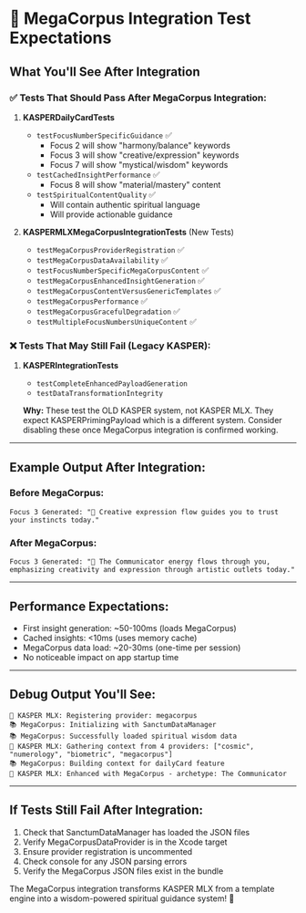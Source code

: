 # 🧪 MegaCorpus Integration Test Expectations

## What You'll See After Integration

### ✅ Tests That Should Pass After MegaCorpus Integration:

1. **KASPERDailyCardTests**
   - `testFocusNumberSpecificGuidance` ✅
     - Focus 2 will show "harmony/balance" keywords
     - Focus 3 will show "creative/expression" keywords
     - Focus 7 will show "mystical/wisdom" keywords
   - `testCachedInsightPerformance` ✅
     - Focus 8 will show "material/mastery" content
   - `testSpiritualContentQuality` ✅
     - Will contain authentic spiritual language
     - Will provide actionable guidance

2. **KASPERMLXMegaCorpusIntegrationTests** (New Tests)
   - `testMegaCorpusProviderRegistration` ✅
   - `testMegaCorpusDataAvailability` ✅
   - `testFocusNumberSpecificMegaCorpusContent` ✅
   - `testMegaCorpusEnhancedInsightGeneration` ✅
   - `testMegaCorpusContentVersusGenericTemplates` ✅
   - `testMegaCorpusPerformance` ✅
   - `testMegaCorpusGracefulDegradation` ✅
   - `testMultipleFocusNumbersUniqueContent` ✅

### ❌ Tests That May Still Fail (Legacy KASPER):

1. **KASPERIntegrationTests**
   - `testCompleteEnhancedPayloadGeneration`
   - `testDataTransformationIntegrity`

   **Why:** These test the OLD KASPER system, not KASPER MLX. They expect KASPERPrimingPayload which is a different system. Consider disabling these once MegaCorpus integration is confirmed working.

---

## Example Output After Integration:

### Before MegaCorpus:
```
Focus 3 Generated: "🌟 Creative expression flow guides you to trust your instincts today."
```

### After MegaCorpus:
```
Focus 3 Generated: "🌟 The Communicator energy flows through you, emphasizing creativity and expression through artistic outlets today."
```

---

## Performance Expectations:

- First insight generation: ~50-100ms (loads MegaCorpus)
- Cached insights: <10ms (uses memory cache)
- MegaCorpus data load: ~20-30ms (one-time per session)
- No noticeable impact on app startup time

---

## Debug Output You'll See:

```
🔮 KASPER MLX: Registering provider: megacorpus
📚 MegaCorpus: Initializing with SanctumDataManager
📚 MegaCorpus: Successfully loaded spiritual wisdom data
🔮 KASPER MLX: Gathering context from 4 providers: ["cosmic", "numerology", "biometric", "megacorpus"]
📚 MegaCorpus: Building context for dailyCard feature
🔮 KASPER MLX: Enhanced with MegaCorpus - archetype: The Communicator
```

---

## If Tests Still Fail After Integration:

1. Check that SanctumDataManager has loaded the JSON files
2. Verify MegaCorpusDataProvider is in the Xcode target
3. Ensure provider registration is uncommented
4. Check console for any JSON parsing errors
5. Verify the MegaCorpus JSON files exist in the bundle

The MegaCorpus integration transforms KASPER MLX from a template engine into a wisdom-powered spiritual guidance system! 🌟
